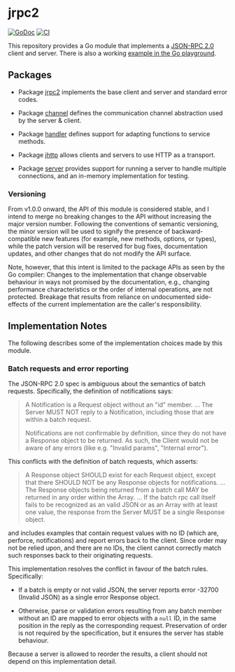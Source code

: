 # jrpc2

[![GoDoc](https://img.shields.io/static/v1?label=godoc&message=reference&color=yellow)](https://pkg.go.dev/github.com/creachadair/jrpc2)
[![CI](https://github.com/creachadair/jrpc2/actions/workflows/go-presubmit.yml/badge.svg?event=push&branch=main)](https://github.com/creachadair/jrpc2/actions/workflows/go-presubmit.yml)

This repository provides a Go module that implements a [JSON-RPC 2.0][spec] client and server.
There is also a working [example in the Go playground](https://go.dev/play/p/JWgZOVJh0nZ).

## Packages

*  Package [jrpc2](http://godoc.org/github.com/creachadair/jrpc2) implements the base client and server and standard error codes.

*  Package [channel](http://godoc.org/github.com/creachadair/jrpc2/channel) defines the communication channel abstraction used by the server & client.

*  Package [handler](http://godoc.org/github.com/creachadair/jrpc2/handler) defines support for adapting functions to service methods.

*  Package [jhttp](http://godoc.org/github.com/creachadair/jrpc2/jhttp) allows clients and servers to use HTTP as a transport.

*  Package [server](http://godoc.org/github.com/creachadair/jrpc2/server) provides support for running a server to handle multiple connections, and an in-memory implementation for testing.

[spec]: http://www.jsonrpc.org/specification

### Versioning

From v1.0.0 onward, the API of this module is considered stable, and I intend to merge no breaking changes to the API without increasing the major version number. Following the conventions of semantic versioning, the minor version will be used to signify the presence of backward-compatible new features (for example, new methods, options, or types), while the patch version will be reserved for bug fixes, documentation updates, and other changes that do not modify the API surface.

Note, however, that this intent is limited to the package APIs as seen by the Go compiler: Changes to the implementation that change observable behaviour in ways not promised by the documentation, e.g., changing performance characteristics or the order of internal operations, are not protected. Breakage that results from reliance on undocumented side-effects of the current implementation are the caller's responsibility.

## Implementation Notes

The following describes some of the implementation choices made by this module.

### Batch requests and error reporting

The JSON-RPC 2.0 spec is ambiguous about the semantics of batch requests. Specifically, the definition of notifications says:

> A Notification is a Request object without an "id" member.
> ...
> The Server MUST NOT reply to a Notification, including those that are within a batch request.
>
> Notifications are not confirmable by definition, since they do not have a Response object to be returned. As such, the Client would not be aware of any errors (like e.g. "Invalid params", "Internal error").

This conflicts with the definition of batch requests, which asserts:

> A Response object SHOULD exist for each Request object, except that there SHOULD NOT be any Response objects for notifications.
> ...
> The Response objects being returned from a batch call MAY be returned in any order within the Array.
> ...
> If the batch rpc call itself fails to be recognized as an valid JSON or as an Array with at least one value, the response from the Server MUST be a single Response object.

and includes examples that contain request values with no ID (which are, perforce, notifications) and report errors back to the client. Since order may not be relied upon, and there are no IDs, the client cannot correctly match such responses back to their originating requests.

This implementation resolves the conflict in favour of the batch rules. Specifically:

-  If a batch is empty or not valid JSON, the server reports error -32700 (Invalid JSON) as a single error Response object.

-  Otherwise, parse or validation errors resulting from any batch member without an ID are mapped to error objects with a `null` ID, in the same position in the reply as the corresponding request. Preservation of order is not required by the specification, but it ensures the server has stable behaviour.

Because a server is allowed to reorder the results, a client should not depend on this implementation detail.

